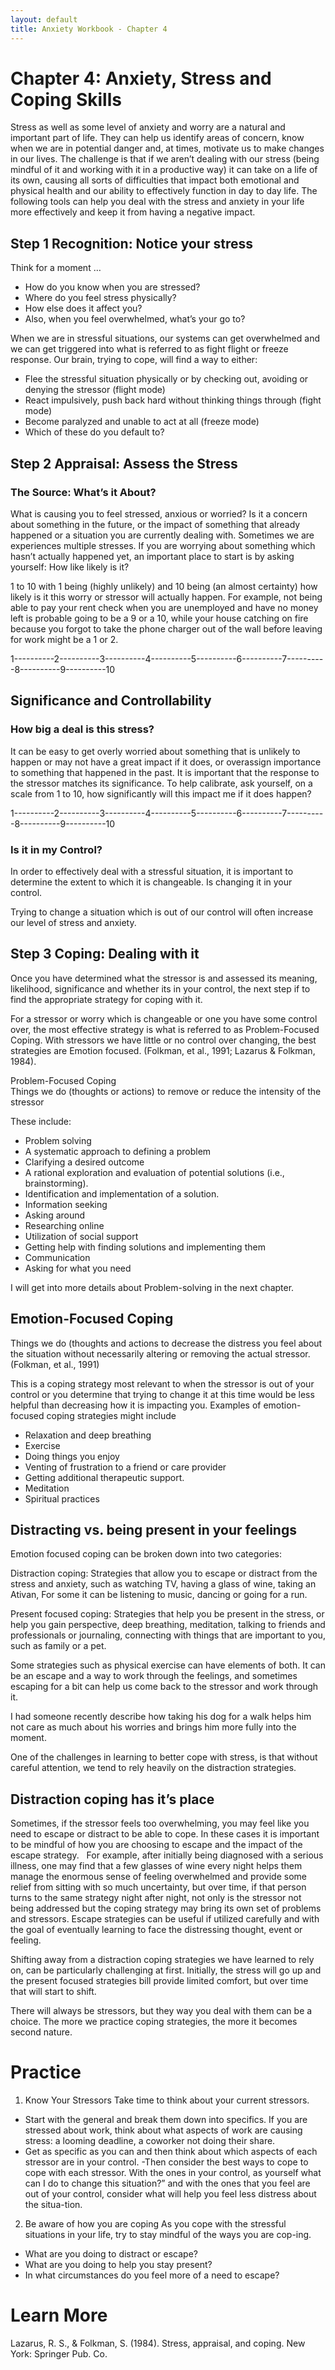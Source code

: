 ```yaml
---
layout: default
title: Anxiety Workbook - Chapter 4
---
```

# Chapter 4: Anxiety, Stress and Coping Skills 
Stress as well as some level of anxiety and worry are a natural and important part of life. They can help us identify areas of concern, know when we are in potential danger and, at times, motivate us to make changes in our lives. The challenge is that if we aren’t dealing with our stress (being mindful of it and working with it in a productive way) it can take on a life of its own, causing all sorts of difficulties that impact both emotional and physical health and our ability to effectively function in day to day life. The following tools can help you deal with the stress and anxiety in your life more effectively and keep it from having a negative impact.

## Step 1 Recognition: Notice your stress 

Think for a moment &hellip;

- How do you know when you are stressed?
- Where do you feel stress physically?
- How else does it affect you? 
- Also, when you feel overwhelmed, what’s your go to?

When we are in stressful situations, our systems can get overwhelmed and we can get triggered into what is referred to as fight flight or freeze response. Our brain, trying to cope, will find a way to either:

- Flee the stressful situation physically or by checking out, avoiding or denying the stressor (flight mode) 
- React impulsively, push back hard without thinking things through (fight mode)
- Become paralyzed and unable to act at all (freeze mode)  
- Which of these do you default to?

## Step 2 Appraisal: Assess the Stress 

### The Source: What’s it About?
What is causing you to feel stressed, anxious or worried? Is it a concern about something in the future, or the impact of something that already happened or a situation you are currently dealing with. Sometimes we are experiences multiple stresses. 
If you are worrying about something which hasn’t actually happened yet, an important place to start is by asking yourself:
How like likely is it?

1 to 10 with 1 being  (highly unlikely) and 10 being (an almost certainty) how likely is it this worry or stressor will actually happen. For example, not being able to pay your rent check when you are unemployed and have no money left is probable going to be a 9 or a 10, while your house catching on fire because you forgot to take the phone charger out of the wall before leaving for work might be a 1 or 2. 


1----------2----------3----------4----------5----------6----------7----------8----------9----------10

                          	
## Significance and Controllability 

### How big a deal is this stress? 
It can be easy to get overly worried about something that is unlikely to happen or may not have a great impact if it does, or overassign importance to something that happened in the past.  It is important that the response to the stressor matches its significance. To help calibrate, ask yourself, on a scale from 1 to 10, how significantly will this impact me if it does happen? 


1----------2----------3----------4----------5----------6----------7----------8----------9----------10


                                                                                                            
### Is it in my Control?
In order to effectively deal with a stressful situation, it is important to determine the extent to which it is changeable. Is changing it in your control.  

Trying to change a situation which is out of our control will often increase our level of stress and anxiety. 

## Step 3 Coping: Dealing with it 
Once you have determined what the stressor is and assessed its meaning, likelihood, significance and whether its in your control, the next step if to find the appropriate strategy for coping with it. 

For a stressor or worry which is changeable or one you have some control over, the most effective strategy is what is referred to as Problem-Focused Coping. With stressors we have little or no control over changing, the best strategies are Emotion focused. (Folkman, et al., 1991; Lazarus & Folkman, 1984). 

Problem-Focused Coping  
Things we do (thoughts or actions) to remove or reduce the intensity of the stressor 

These include:

- Problem solving 
- A systematic approach to defining a problem 
- Clarifying a desired outcome 
- A rational exploration and evaluation of potential solutions (i.e., brainstorming). 
- Identification and implementation of a solution.  
- Information seeking 
- Asking around
- Researching online  
- Utilization of social support 
- Getting help with finding solutions and implementing them 
- Communication  
- Asking for what you need 

I will get into more details about Problem-solving in the next chapter.

## Emotion-Focused Coping
Things we do (thoughts and actions to decrease the distress you feel about the situation without necessarily altering or removing the actual stressor. (Folkman, et al., 1991) 

This is a coping strategy most relevant to when the stressor is out of your control or you determine that trying to change it at this time would be less helpful than decreasing how it is impacting you. Examples of emotion-focused coping strategies might include 

- Relaxation and deep breathing
- Exercise 
- Doing things you enjoy
- Venting of frustration to a friend or care provider
- Getting additional therapeutic support.
- Meditation
- Spiritual practices 

## Distracting vs. being present in your feelings
Emotion focused coping can be broken down into two categories: 

Distraction coping: Strategies that allow you to escape or distract from the stress and anxiety, such as watching TV, having a glass of wine, taking an Ativan, For some it can be listening to music, dancing or going for a run.  

Present focused coping: Strategies that help you be present in the stress, or help you gain perspective, deep breathing, meditation, talking to friends and professionals or journaling, connecting with things that are important to you, such as family or a pet.  

Some strategies such as physical exercise can have elements of both. It can be an escape and a way to work through the feelings, and sometimes escaping for a bit can help us come back to the stressor and work through it.  

I had someone recently describe how taking his dog for a walk helps him not care as much about his worries and brings him more fully into the moment.  

One of the challenges in learning to better cope with stress, is that without careful attention, we tend to rely heavily on the distraction strategies.  

## Distraction coping has it’s place  
Sometimes, if the stressor feels too overwhelming, you may feel like you need to escape or distract to be able to cope. In these cases it is important to be mindful of how you are choosing to escape and the impact of the escape strategy.
  
For example, after initially being diagnosed with a serious illness, one may find that a few glasses of wine every night helps them manage the enormous sense of feeling overwhelmed and provide some relief from sitting with so much uncertainty, but over time, if that person turns to the same strategy night after night, not only is the stressor not being addressed but the coping strategy may bring its own set of problems and stressors. Escape strategies can be useful if utilized carefully and with the goal of eventually learning to face the distressing thought, event or feeling. 

Shifting away from a distraction coping strategies we have learned to rely on, can be particularly challenging at first. Initially, the stress will go up and the present focused strategies bill provide limited comfort, but over time that will start to shift.

There will always be stressors, but they way you deal with them can be a choice. The more we practice coping strategies, the more it becomes second nature. 

# Practice 

1) Know Your Stressors 
Take time to think about your current stressors.
- Start with the general and break them down into specifics. If you are stressed about work, think about what aspects of work are causing stress: a looming deadline, a coworker not doing their share. 
-	Get as specific as you can and then think about which aspects of each stressor are in your control. 
-Then consider the best ways to cope to cope with each stressor. With the ones in your control, as yourself what can I do to change this situation?” and with the ones that you feel are out of your control, consider what will help you feel less distress about the situa-tion.  

2) Be aware of how you are coping 
As you cope with the stressful situations in your life, try to stay mindful of the ways you are cop-ing. 
- What are you doing to distract or escape?
- What are you doing to help you stay present?
- In what circumstances do you feel more of a need to escape?
  
 

# Learn More
Lazarus, R. S., & Folkman, S. (1984). Stress, appraisal, and coping. New York: Springer Pub. Co. 
